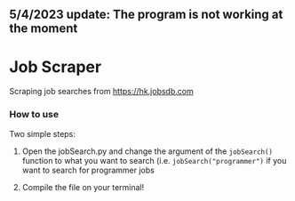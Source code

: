 ## 5/4/2023 update: The program is not working at the moment

# Job Scraper
Scraping job searches from https://hk.jobsdb.com

### How to use
Two simple steps:

1. Open the jobSearch.py and change the argument of the ```jobSearch()``` function to what you want to search (i.e. ```jobSearch("programmer")``` if you want to search for programmer jobs

2. Compile the file on your terminal!
